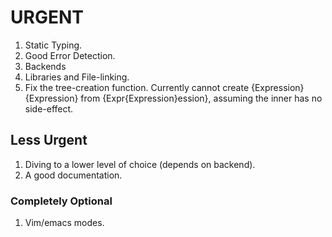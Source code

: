 # URGENT

1. Static Typing.
2. Good Error Detection.
3. Backends
4. Libraries and File-linking.
5. Fix the tree-creation function. Currently cannot create {Expression} {Expression} from {Expr{Expression}ession}, assuming the inner has no side-effect.

## Less Urgent

1. Diving to a lower level of choice (depends on backend).
2. A good documentation.

### Completely Optional

1. Vim/emacs modes.
